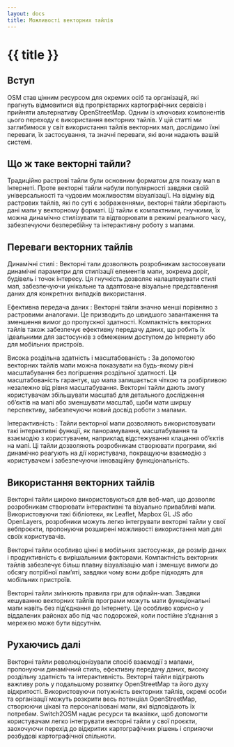 ```yaml
---
layout: docs
title: Можливості векторних тайлів
---
```


# {{ title }}

## Вступ

OSM став цінним ресурсом для окремих осіб та організацій, які прагнуть відмовитися від пропрієтарних картографічних сервісів і прийняти альтернативу OpenStreetMap. Одним із ключових компонентів цього переходу є використання векторних тайлів. У цій статті ми заглибимося у світ використання тайлів векторних мап, дослідимо їхні переваги, їх застосування, та значні переваги, які вони надають вашій системі.

## Що ж таке векторні тайли?

Традиційно растрові тайли були основним форматом для показу мап в Інтернеті. Проте векторні тайли набули популярності завдяки своїй універсальності та чудовим можливостям візуалізації. На відміну від растрових тайлів, які по суті є зображеннями, векторні тайли зберігають дані мапи у векторному форматі. Ці тайли є компактними, гнучкими, їх можна динамічно стилізувати та відтворювати в режимі реального часу, забезпечуючи безперебійну та інтерактивну роботу з мапами.

## Переваги векторних тайлів

Динамічні стилі
: Векторні тали дозволяють розробникам застосовувати динамічні параметри для стилізації елементів мапи, зокрема доріг, будівель і точок інтересу. Ця гнучкість дозволяє налаштовувати стилі мап, забезпечуючи унікальне та адаптоване візуальне представлення даних для конкретних випадків використання.

Ефективна передача даних
: Векторні тайли значно менші порівняно з растровими аналогами. Це призводить до швидшого завантаження та зменшення вимог до пропускної здатності. Компактність векторних тайлів також забезпечує ефективну передачу даних, що робить їх ідеальними для застосунків з обмеженим доступом до Інтернету або для мобільних пристроїв.

Висока роздільна здатність і масштабованість
: За допомогою векторних тайлів мапи можна показувати на будь-якому рівні масштабування без погіршення роздільної здатності. Ця масштабованість гарантує, що мапа залишається чіткою та розбірливою незалежно від рівня масштабування. Векторні тайли дають змогу користувачам збільшувати масштаб для детального дослідження обʼєктів на мапі або зменшувати масштаб, щоби мати ширшу перспективу, забезпечуючи новий досвід роботи з мапами.

Інтерактивність
: Тайли векторної мапи дозволяють використовувати такі інтерактивні функції, як панорамування, масштабування та взаємодію з користувачем, наприклад відстежування клацання обʼєктів на мапі. Ці тайли дозволяють розробникам створювати програми, які динамічно реагують на дії користувача, покращуючи взаємодію з користувачем і забезпечуючи інноваційну функціональність.

## Використання векторних тайлів

Векторні тайли широко використовуються для веб-мап, що дозволяє розробникам створювати інтерактивні та візуально привабливі мапи. Використовуючи такі бібліотеки, як Leaflet, Mapbox GL JS або OpenLayers, розробники можуть легко інтегрувати векторні тайли у свої вебпроєкти, пропонуючи розширені можливості використання мап для своїх користувачів.

Векторні тайли особливо цінні в мобільних застосунках, де розмір даних і продуктивність є вирішальними факторами. Компактність векторних тайлів забезпечує більш плавну візуалізацію мап і зменшує вимоги до обсягу потрібної памʼяті, завдяки чому вони добре підходять для мобільних пристроїв.

Векторні тайли змінюють правила гри для офлайн-мап. Завдяки кешуванню векторних тайлів програми можуть мати функціональні мапи навіть без підʼєднання до Інтернету. Це особливо корисно у віддалених районах або під час подорожей, коли постійне зʼєднання з мережею може бути відсутнім.

## Рухаючись далі

Векторні тайли революціонізували спосіб взаємодії з мапами, пропонуючи динамічний стиль, ефективну передачу даних, високу роздільну здатність та інтерактивність. Векторні тайли відіграють важливу роль у подальшому розвитку OpenStreetMap та його духу відкритості. Використовуючи потужність векторних тайлів, окремі особи та організації можуть розкрити весь потенціал OpenStreetMap, створюючи цікаві та персоналізовані мапи, які відповідають їх потребам. Switch2OSM надає ресурси та вказівки, щоб допомогти користувачам легко інтегрувати векторні тайли у свої проєкти, заохочуючи перехід до відкритих картографічних рішень і сприяючи розбудові картографічної спільноти.
